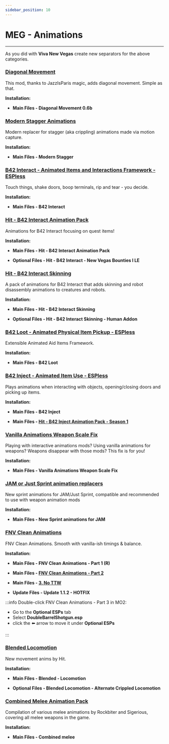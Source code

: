 ```yaml
---
sidebar_position: 10
---
```


# MEG - Animations

---

As you did with **Viva New Vegas** create new separators for the above categories.

### [Diagonal Movement](https://www.nexusmods.com/newvegas/mods/64333)

This mod, thanks to JazzIsParis magic, adds diagonal movement. Simple as that.

**Installation:**

- **Main Files - Diagonal Movement 0.6b**


### [Modern Stagger Animations](https://www.nexusmods.com/newvegas/mods/80456)

Modern replacer for stagger (aka crippling) animations made via motion capture.

**Installation:**

- **Main Files - Modern Stagger**


### [B42 Interact - Animated Items and Interactions Framework - ESPless](https://www.nexusmods.com/newvegas/mods/83119)

Touch things, shake doors, boop terminals, rip and tear - you decide.

**Installation:**

- **Main Files - B42 Interact**


### [Hit - B42 Interact Animation Pack](https://www.nexusmods.com/newvegas/mods/83096?tab=description)

Animations for B42 Interact focusing on quest items!

**Installation:**

- **Main Files - Hit - B42 Interact Animation Pack**

- **Optional Files - Hit - B42 Interact - New Vegas Bounties I LE**


### [Hit - B42 Interact Skinning](https://www.nexusmods.com/newvegas/mods/83161?tab=description)

A pack of animations for B42 Interact that adds skinning and robot disassembly animations to creatures and robots.

**Installation:**

- **Main Files - Hit - B42 Interact Skinning**

- **Optional Files - Hit - B42 Interact Skinning - Human Addon**


### [B42 Loot - Animated Physical Item Pickup - ESPless](https://www.nexusmods.com/newvegas/mods/82369?tab=description)

Extensible Animated Aid Items Framework.

**Installation:**

- **Main Files - B42 Loot**


### [B42 Inject - Animated Item Use - ESPless](https://www.nexusmods.com/newvegas/mods/80437)

Plays animations when interacting with objects, opening/closing doors and picking up items.

**Installation:**

- **Main Files - B42 Inject**

- **Main Files - [Hit - B42 Inject Animation Pack - Season 1](https://www.nexusmods.com/newvegas/mods/80531?tab=files)**


### [Vanilla Animations Weapon Scale Fix](https://www.nexusmods.com/newvegas/mods/83245?tab=description)

​Playing with interactive animations mods? Using vanilla animations for weapons? Weapons disappear with those mods? This fix is for you!

**Installation:**

- **Main Files - Vanilla Animations Weapon Scale Fix**


### [JAM or Just Sprint animation replacers](https://www.nexusmods.com/newvegas/mods/74839)

New sprint animations for JAM/Just Sprint, compatible and recommended to use with weapon animation mods

**Installation:**

- **Main Files - New Sprint animations for JAM**


### [FNV Clean Animations](https://www.nexusmods.com/newvegas/mods/77429)

FNV Clean Animations. Smooth with vanilla-ish timings & balance.

**Installation:**

- **Main Files - FNV Clean Animations - Part 1 (R)**

- **Main Files - [FNV Clean Animations - Part 2](https://www.nexusmods.com/newvegas/mods/78335?tab=files)**

- **Main Files - [3. No TTW](https://www.nexusmods.com/newvegas/mods/81648?tab=files)**

- **Update Files - Update 1.1.2 - HOTFIX**

:::info Double-click FNV Clean Animations - Part 3 in MO2:

- Go to the **Optional ESPs** tab 
- Select **DoubleBarrelShotgun.esp**
- click the ⬅️ arrow to move it under **Optional ESPs**

:::

### [Blended Locomotion](https://www.nexusmods.com/newvegas/mods/79295)

New movement anims by Hit.

**Installation:**

- **Main Files - Blended - Locomotion**

- **Optional Files - Blended Locomotion - Alternate Crippled Locomotion**


### [Combined Melee Animation Pack](https://www.nexusmods.com/newvegas/mods/80756)

Compilation of various melee animations by Rockbiter and Sigerious, covering all melee weapons in the game.

**Installation:**

- **Main Files - Combined melee**
